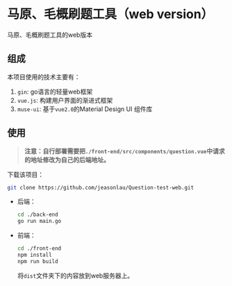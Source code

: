 # 马原、毛概刷题工具（web version）
马原、毛概刷题工具的web版本

## 组成

本项目使用的技术主要有：

1. `gin`: go语言的轻量web框架
2. `vue.js`: 构建用户界面的渐进式框架
3. `muse-ui`: 基于`vue2.0`的Material Design UI 组件库

## 使用

> **注意：自行部署需要把`./front-end/src/components/question.vue`中请求的地址修改为自己的后端地址。**

下载该项目：

```bash
git clone https://github.com/jeasonlau/Question-test-web.git
```

+ 后端：

  ```bash
  cd ./back-end
  go run main.go
  ```

+ 前端：

  ```bash
  cd ./front-end
  npm install
  npm run build
  ```

  将`dist`文件夹下的内容放到web服务器上。
